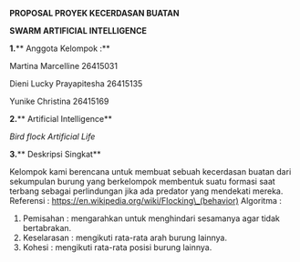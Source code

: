 **PROPOSAL PROYEK KECERDASAN BUATAN**

**SWARM ARTIFICIAL INTELLIGENCE**

**1.**** Anggota Kelompok :**

Martina Marcelline                26415031

Dieni Lucky Prayapitesha        26415135

Yunike Christina                26415169

**2.**** Artificial Intelligence**

_Bird flock Artificial Life_

**3.**** Deskripsi Singkat**

Kelompok kami berencana untuk membuat sebuah kecerdasan buatan dari sekumpulan burung yang berkelompok membentuk suatu formasi saat terbang sebagai perlindungan jika ada predator yang mendekati mereka. Referensi : https://en.wikipedia.org/wiki/Flocking\_(behavior)
Algoritma :
1. Pemisahan  : mengarahkan untuk menghindari sesamanya agar tidak bertabrakan.
2. Keselarasan : mengikuti rata-rata arah burung lainnya.
3. Kohesi : mengikuti rata-rata posisi burung lainnya.
